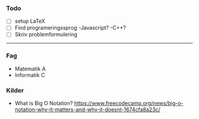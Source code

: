 ### Todo
- [ ] setup LaTeX
- [ ] Find programeringssprog
	-Javascript?
	-C++?
- [ ] Skriv problemformulering

---

### Fag
- Matematik A
- Informatik C

### Kilder

- What is Big O Notation?
	https://www.freecodecamp.org/news/big-o-notation-why-it-matters-and-why-it-doesnt-1674cfa8a23c/
